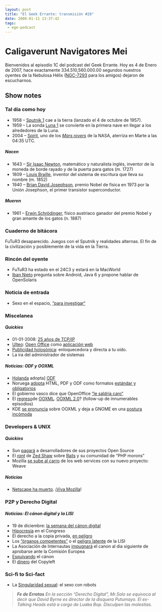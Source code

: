 ```yaml
---
layout: post
title: "El Geek Errante: transmisión #28"
date: 2008-01-11 13:37:42
tags:
 - ege-podcast
---
```


# Caligaverunt Navigatores Mei
Bienvenidos al episodio 1C del podcast del Geek Errante. Hoy es 4 de Enero de 2007, hace exactamente 334.510,560.000.00 segundos nuestros oyentes de la Nebulosa Hélix ([NGC-7293](http://messier.seds.org/xtra/ngc/n7293.html) para los amigos) dejaron de escucharnos.

## Show notes

### Tal día como hoy
- 1958 – [Sputnik 1](https://en.wikipedia.org/wiki/Sputnik_1) cae a la tierra (lanzado el 4 de octubre de 1957).
- 1959 – La sonda [Luna 1](https://en.wikipedia.org/wiki/Luna_1) se convierte en la primera nave en llegar a los alrededores de la Luna.
- 2004 – [Spirit](https://en.wikipedia.org/wiki/Spirit_(rover)), uno de los [*Mars rovers*](https://en.wikipedia.org/wiki/Mars_rover) de la NASA, aterriza en Marte a las 04:35 UTC.

##### Nacen
- 1643 – [Sir Isaac Newton](https://en.wikipedia.org/wiki/Isaac_Newton), matemático y naturalista inglés, inventor de la moneda de borde rayado y de la puerta para gatos (m. 1727)
- 1809 – [Louis Braille](https://en.wikipedia.org/wiki/Louis_Braille), inventor del sistema de escritura que lleva su nombre (m. 1852)
- 1940 – [Brian David Josephson](https://en.wikipedia.org/wiki/Brian_Josephson), premio Nobel de física en 1973 por la Unión Josephson, el primer transistor superconductor.

##### Mueren
- 1961 – [Erwin Schrödinger](https://en.wikipedia.org/wiki/Erwin_Schr%C3%B6dinger), físico austriaco ganador del premio Nobel y gran amante de los gatos (n. 1887)

### Cuaderno de bitácora
FuTuR3 desaparecido. Juegos con el Sputnik y realidades alternas. El fin de la civilización y posiblemente de la vida en la Tierra.

### Rincón del oyente
- FuTuR3 ha estado en el 24C3 y estará en la MacWorld
- [Iban Nieto](https://twitter.com/ibannieto) pregunta sobre Android, Java 6 y propone hablar de OpenSolaris

### Noticia de entrada
- Sexo en el espacio, [“para investigar“](https://www.theguardian.com/science/2000/feb/24/spaceexploration.internationalnews1)

### Miscelanea

##### Quickies
- 01-01-2008: [25 años de TCP/IP](https://en.wikipedia.org/wiki/Internet_protocol_suite)
- [Ulteo](http://arstechnica.com/information-technology/2007/12/hands-on-with-the-new-online-version-of-openoffice-org/): [Open Office](https://slashdot.org/story/07/12/18/0049255/openoffice-online-goes-beta) como [aplicación web](http://web.archive.org/web/20090428181453/http://blogs.sun.com/venky/entry/openoffice_is_now_online_web)
- [Publicidad holosónica](http://web.archive.org/web/20101230073622/http://www.mediabuyerplanner.com/entry/35401/billboard-whispers-into-pedestrians-ears-for-aes-paranormal-state/): enloquecedora y directa a tu oído.
- La ira del administrador de sistemas

##### Noticias: ODF y OOXML
- [Holanda](http://www.cio.co.uk/it-strategy/dutch-government-threatens-to-sideline-microsoft-2374/) adopta] [ODF](https://yro.slashdot.org/story/07/12/10/2317232/dutch-odf-plan-could-sideline-microsoft)
- Noruega [adopta](http://web.archive.org/web/20110825033954/http://virtuelvis.com/archives/2007/12/norway-mandates-html-pdf-odf) HTML, PDF y ODF como formatos [estándar y obligatorios](http://arstechnica.com/information-technology/2007/12/norwegian-government-mandates-open-standards/)
- El gobierno vasco dice que OpenOffice [“le saldría caro“](http://barrapunto.com/article.pl?sid=07/12/10/163232&from=rss)
- El [regreso](https://slashdot.org/story/07/11/22/001228/ecma-receives-3522-comments-on-open-xml-standards)de [OOXML](http://www.xmlaficionado.com/2007/12/ooxml-resolutions-to-ios-comments.html). [OOXML 2.0](http://www.groklaw.net/article.php?story=20071206131310362)? (follow-up de innumerables episodios)
- KDE [se pronuncia](https://tech.slashdot.org/story/07/12/11/161252/kde-and-koffice-rebuke-ooxml-gnome-dithers) sobre OOXML y deja a GNOME en una [postura incómoda](https://www.linux.com/news/gnome-foundation-defends-ooxml-involvement)

### Developers & UNIX

##### Quickies
- Sun [pagará](http://web.archive.org/web/20080829124542/http://blogs.sun.com/bobbreznak/entry/get_paid_for_open_source) a desarrolladores de sus proyectos Open Source
- El [*rant*](https://developers.slashdot.org/story/08/01/02/1811218/rails-bigwig-rails-on-rails-community) de [Zed Shaw](http://web.archive.org/web/20080103072111/http://www.zedshaw.com/rants/rails_is_a_ghetto.html) sobre [Rails](https://techcrunch.com/2008/01/01/zed-shaw-puts-the-smack-down-on-the-rails-community/) y su comunidad de “PHP morons”
- Mozilla [se sube al carro](https://techcrunch.com/2007/12/22/mozilla-expands-its-universe-with-weave/) de los web services con su nuevo proyecto: Weave

##### Noticias
- [Netscape ha muerto](http://web.archive.org/web/20080110052236/http://news.yahoo.com/s/ap/20071228/ap_on_hi_te/netscape_rip). ¡[Viva Mozilla](https://www.jwz.org/gruntle/nomo.html)!

### P2P y Derecho Digital

##### Noticias: El cánon digital y la LISI
- 19 de diciembre: [la semana del cánon digital](http://www.derechoynormas.com/2007/12/la-gran-semana-del-canon-digital.html)
- [Hipocresía](http://web.archive.org/web/20111106222834/http://www.kriptopolis.org/hipocritas) en el Congreso
- El derecho a la copia privada, [en peligro](http://www.bufetalmeida.com/222/canon-digital-y-biologia-evolutiva.html)
- Los [“órganos competentes”](https://bandaancha.eu/articulos/que-lisi-sigue-siendo-peligrosa-detalle-5160) o el [peligro latente](http://www.internautas.org/html/4587.html) de la LISI
- La Asociación de Internautas [impugnará](http://www.internautas.org/html/4610.html) el canon al dia siguiente de aprobarse ante la Comisión Europea
- [Esquivando](http://web.archive.org/web/20110824222105/http://www.kriptopolis.org/esquivando-el-canon) el cánon
- El [dinero](http://www.derechoynormas.com/2007/12/el-dinero-del-canon-copyleft.html) del Copyleft

### Sci-fi to Sci-fact
- La [Singularidad sexual](http://boingboing.net/2007/12/28/the-sex-singularity.html): el sexo con robots

> ***Fe de Erratas***
> *En la sección “Derecho Digital”, Mr.Solo se equivoca al decir que David Byrne es director de la disquera Putumayo. El ex-Talking Heads está a cargo de Luaka Bop. Disculpen las molestias.*

